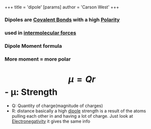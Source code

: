 +++
 title = 'dipole'
[params]
	author = 'Carson West'
+++
### Dipoles are [Covalent Bonds](./../covalent-bonds/) with a high [Polarity](./../polarity/)
### used in [intermolecular forces](./../intermolecular-forces/)

### Dipole Moment formula
### More moment = more polar
#  $$  µ = Qr  $$  - µ: Strength
- Q: Quantity of charge(magnitude of charges)
- R: distance
basically a high [dipole](./../dipole/) strength is a result of the atoms pulling each other in and having a lot of charge. Just look at [Electronegativity](./../electronegativity/) it gives the same info

